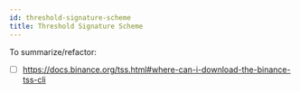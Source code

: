 ```yaml
---
id: threshold-signature-scheme
title: Threshold Signature Scheme
---
```


To summarize/refactor:

- [ ] https://docs.binance.org/tss.html#where-can-i-download-the-binance-tss-cli
